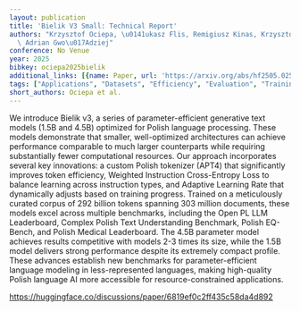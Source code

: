 ```yaml
---
layout: publication
title: 'Bielik V3 Small: Technical Report'
authors: "Krzysztof Ociepa, \u0141ukasz Flis, Remigiusz Kinas, Krzysztof Wr\xF3bel,\
  \ Adrian Gwo\u017Adziej"
conference: No Venue
year: 2025
bibkey: ociepa2025bielik
additional_links: [{name: Paper, url: 'https://arxiv.org/abs/hf2505.02550'}]
tags: ["Applications", "Datasets", "Efficiency", "Evaluation", "Training Techniques"]
short_authors: Ociepa et al.
---
```

We introduce Bielik v3, a series of parameter-efficient generative text models (1.5B and 4.5B) optimized for Polish language processing. These models demonstrate that smaller, well-optimized architectures can achieve performance comparable to much larger counterparts while requiring substantially fewer computational resources. Our approach incorporates several key innovations: a custom Polish tokenizer (APT4) that significantly improves token efficiency, Weighted Instruction Cross-Entropy Loss to balance learning across instruction types, and Adaptive Learning Rate that dynamically adjusts based on training progress. Trained on a meticulously curated corpus of 292 billion tokens spanning 303 million documents, these models excel across multiple benchmarks, including the Open PL LLM Leaderboard, Complex Polish Text Understanding Benchmark, Polish EQ-Bench, and Polish Medical Leaderboard. The 4.5B parameter model achieves results competitive with models 2-3 times its size, while the 1.5B model delivers strong performance despite its extremely compact profile. These advances establish new benchmarks for parameter-efficient language modeling in less-represented languages, making high-quality Polish language AI more accessible for resource-constrained applications.

https://huggingface.co/discussions/paper/6819ef0c2ff435c58da4d892
